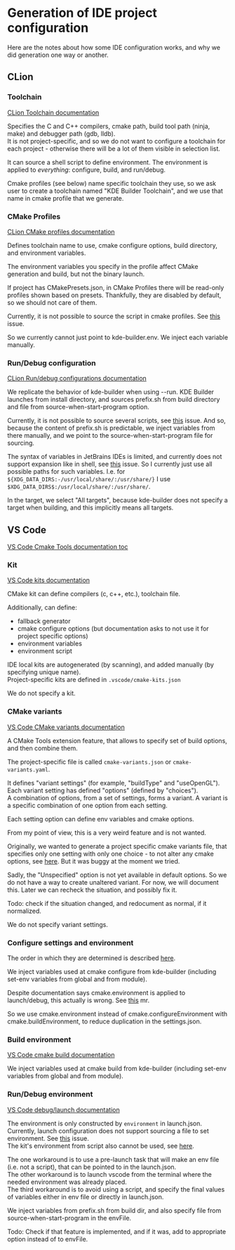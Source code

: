 # Generation of IDE project configuration

Here are the notes about how some IDE configuration works, and why we did generation one way or another.

## CLion

### Toolchain

[CLion Toolchain documentation](https://www.jetbrains.com/help/clion/how-to-create-toolchain-in-clion.html#cmake-toolchain)

Specifies the C and C++ compilers, cmake path, build tool path (ninja, make) and debugger path (gdb, lldb).  
It is not project-specific, and so we do not want to configure a toolchain for each project - otherwise there will be a lot of them visible in selection list.  

It can source a shell script to define environment. The environment is applied to _everything_: configure, build, and run/debug.

Cmake profiles (see below) name specific toolchain they use, so we ask user to create a toolchain named "KDE Builder Toolchain", and we use that name in cmake 
profile that we generate.

### CMake Profiles

[CLion CMake profiles documentation](https://www.jetbrains.com/help/clion/cmake-profile.html)

Defines toolchain name to use, cmake configure options, build directory, and environment variables.

The environment variables you specify in the profile affect CMake generation and build, but not the binary launch.

If project has CMakePresets.json, in CMake Profiles there will be read-only profiles shown based on presets. Thankfully, they are disabled by default, so we 
should not care of them.

Currently, it is not possible to source the script in cmake profiles. See 
[this](https://youtrack.jetbrains.com/issue/CPP-25319/Modify-environment-with-script-before-running-CMake) issue.

So we currently cannot just point to kde-builder.env. We inject each variable manually.

### Run/Debug configuration

[CLion Run/debug configurations documentation](https://www.jetbrains.com/help/clion/run-debug-configuration.html)

We replicate the behavior of kde-builder when using --run. KDE Builder launches from install directory, and sources prefix.sh from build directory and file 
from source-when-start-program option.

Currently, it is not possible to source several scripts, see
[this](https://youtrack.jetbrains.com/issue/CPP-39528/Add-ability-to-use-several-env-files-in-CLion-Run-Debug-configurations) issue.
And so, because the content of prefix.sh is predictable, we inject variables from there manually, and we point to the source-when-start-program file 
for sourcing.

The syntax of variables in JetBrains IDEs is limited, and currently does not support expansion like in shell, see
[this](https://youtrack.jetbrains.com/issue/IJPL-158293/Add-ability-to-use-shell-expansion-with-a-default-value-in-environment-variables-for-run-configurations) issue.
So I currently just use all possible paths for such variables. I.e. for `${XDG_DATA_DIRS:-/usr/local/share/:/usr/share/}` I use 
`$XDG_DATA_DIRS$:/usr/local/share/:/usr/share/`.

In the target, we select "All targets", because kde-builder does not specify a target when building, and this implicitly means all targets. 

## VS Code

[VS Code Cmake Tools documentation toc](https://github.com/microsoft/vscode-cmake-tools/tree/main/docs)

### Kit

[VS Code kits documentation](https://github.com/microsoft/vscode-cmake-tools/blob/main/docs/kits.md)

CMake kit can define compilers (c, c++, etc.), toolchain file.

Additionally, can define:
- fallback generator
- cmake configure options (but documentation asks to not use it for project specific options)
- environment variables
- environment script

IDE local kits are autogenerated (by scanning), and added manually (by specifying unique name).  
Project-specific kits are defined in `.vscode/cmake-kits.json`

We do not specify a kit.

### CMake variants

[VS Code CMake variants documentation](https://github.com/microsoft/vscode-cmake-tools/blob/main/docs/variants.md)

A CMake Tools extension feature, that allows to specify set of build options, and then combine them.

The project-specific file is called `cmake-variants.json` or `cmake-variants.yaml`.

It defines "variant settings" (for example, "buildType" and "useOpenGL"). Each variant setting has defined "options" (defined by "choices").  
A combination of options, from a set of settings, forms a variant. A variant is a specific combination of one option from each setting.  

Each setting option can define env variables and cmake options.

From my point of view, this is a very weird feature and is not wanted.

Originally, we wanted to generate a project specific cmake variants file, that specifies only one setting with only one choice - to not alter any cmake 
options, see [here](https://invent.kde.org/sdk/kde-builder/-/merge_requests/48#note_991225). But it was buggy at the moment we tried.

Sadly, the "Unspecified" option is not yet available in default options. So we do not have a way to create unaltered variant. For now, we will document this.
Later we can recheck the situation, and possibly fix it.

Todo: check if the situation changed, and redocument as normal, if it normalized.

We do not specify variant settings.

### Configure settings and environment

The order in which they are determined is described [here](https://github.com/microsoft/vscode-cmake-tools/blob/main/docs/configure.md#the-cmake-tools-configure-step).

We inject variables used at cmake configure from kde-builder (including set-env variables from global and from module).

Despite documentation says cmake.environment is applied to launch/debug, this actually is wrong. See
[this](https://github.com/microsoft/vscode-cmake-tools/pull/3926) mr.

So we use cmake.environment instead of cmake.configureEnvironment with cmake.buildEnvironment, to reduce duplication in the settings.json.

### Build environment

[VS Code cmake build documentation](https://github.com/microsoft/vscode-cmake-tools/blob/main/docs/build.md#the-build-environment)

We inject variables used at cmake build from kde-builder (including set-env variables from global and from module).

### Run/Debug environment

[VS Code debug/launch documentation](https://github.com/microsoft/vscode-cmake-tools/blob/main/docs/debug-launch.md)

The environment is only constructed by `environment` in launch.json.  
Currently, launch configuration does not support sourcing a file to set environment. See [this](https://github.com/microsoft/vscode-cpptools/issues/9329) issue.  
The kit's environment from script also cannot be used, see [here](https://github.com/microsoft/vscode-cpptools/issues/9329#issuecomment-2241907684). 

The one workaround is to use a pre-launch task that will make an env file (i.e. not a script), that can be pointed to in the launch.json.  
The other workaround is to launch vscode from the terminal where the needed environment was already placed.  
The third workaround is to avoid using a script, and specify the final values of variables either in env file or directly in launch.json.  

We inject variables from prefix.sh from build dir, and also specify file from source-when-start-program in the envFile.

Todo: Check if that feature is implemented, and if it was, add to appropriate option instead of to envFile.
